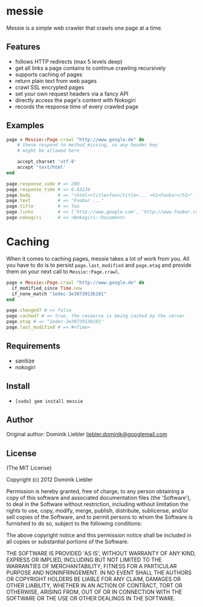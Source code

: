 messie
===========

Messie is a simple web crawler that crawls one page at a time.

Features
--------

* follows HTTP redirects (max 5 levels deep)
* get all links a page contains to continue crawling recursively
* supports caching of pages
* return plain text from web pages
* crawl SSL encrypted pages
* set your own request headers via a fancy API
* directly access the page's content with Nokogiri
* records the response time of every crawled page

Examples
--------

```ruby
page = Messie::Page.crawl "http://www.google.de" do
    # these respond to method_missing, so any header key
    # might be allowed here

    accept_charset 'utf-8'
    accept 'text/html'
end

page.response_code # => 200
page.response_time # => 0.83234
page.body          # => "<html><title>foo</title>... <h1>Foobar</h1>"
page.text          # => "Foobar ..."
page.title         # => foo
page.links         # => ['http://www.google.com', 'http://www.foobar.com']
page.nokogiri      # => <Nokogiri::Document>
```

Caching
=======

When it comes to caching pages, messie takes a lot of work from you. All you have to do is to persist
`page.last_modified` and `page.etag` and provide them on your next call to `Messie::Page.crawl`.

```ruby
page = Messie::Page.crawl "http://www.google.de" do
  if_modified_since Time.now
  if_none_match "1edec-3e3073913b101"
end

page.changed? # => false
page.cached? # => true, the resource is being cached by the server
page.etag # => "1edec-3e3073913b101"
page.last_modified # => #<Time>
```

Requirements
------------

* sanitize
* nokogiri

Install
-------

* `[sudo] gem install messie`

Author
------

Original author: Dominik Liebler <liebler.dominik@googlemail.com>

License
-------

(The MIT License)

Copyright (c) 2012 Dominik Liebler

Permission is hereby granted, free of charge, to any person obtaining
a copy of this software and associated documentation files (the
'Software'), to deal in the Software without restriction, including
without limitation the rights to use, copy, modify, merge, publish,
distribute, sublicense, and/or sell copies of the Software, and to
permit persons to whom the Software is furnished to do so, subject to
the following conditions:

The above copyright notice and this permission notice shall be
included in all copies or substantial portions of the Software.

THE SOFTWARE IS PROVIDED 'AS IS', WITHOUT WARRANTY OF ANY KIND,
EXPRESS OR IMPLIED, INCLUDING BUT NOT LIMITED TO THE WARRANTIES OF
MERCHANTABILITY, FITNESS FOR A PARTICULAR PURPOSE AND NONINFRINGEMENT.
IN NO EVENT SHALL THE AUTHORS OR COPYRIGHT HOLDERS BE LIABLE FOR ANY
CLAIM, DAMAGES OR OTHER LIABILITY, WHETHER IN AN ACTION OF CONTRACT,
TORT OR OTHERWISE, ARISING FROM, OUT OF OR IN CONNECTION WITH THE
SOFTWARE OR THE USE OR OTHER DEALINGS IN THE SOFTWARE.

